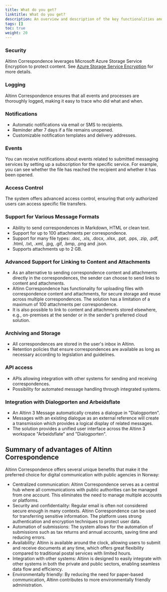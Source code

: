 ```yaml
---
title: What do you get?
linktitle: What do you get?
description: An overview and description of the key functionalities and features of Altinn Correspondence. 
tags: []
toc: true
weight: 20
---
```


### Security
Altinn Correspondence leverages Microsoft Azure Storage Service Encryption to protect content. See [Azure Storage Service Encryption](https://learn.microsoft.com/en-us/azure/storage/common/storage-service-encryption) for more details.

### Logging
Altinn Correspondence ensures that all events and processes are thoroughly logged, making it easy to trace who did what and when.

### Notifications
- Automatic notifications via email or SMS to recipients.
- Reminder after 7 days if a file remains unopened.
- Customizable notification templates and delivery addresses.

### Events
You can receive notifications about events related to submitted messaging services by setting up a subscription for the specific service. For example, you can see whether the file has reached the recipient and whether it has been opened.

### Access Control
The system offers advanced access control, ensuring that only authorized users can access specific file transfers.

### Support for Various Message Formats
- Ability to send correspondences in Markdown, HTML or clean text.
- Support for up to 100 attachments per correspondence.
- Support for many file types: .doc, .xls, .docx, .xlsx, .ppt, .pps, .zip, .pdf, .html, .txt, .xml, .jpg, .gif, .bmp, .png and .json.
- Supports attachments up to 2 GB. 

### Advanced Support for Linking to Content and Attachments
- As an alternative to sending correspondence content and attachments directly in the correspondences,
  the sender can choose to send links to content and attachments.
- Altinn Correspondence has functionality for uploading files with correspondence content and attachments,
  for secure storage and reuse across multiple correspondences.
  The solution has a limitation of a maximum of 100 attachments per correspondence.
- It is also possible to link to content and attachments stored elsewhere,
  e.g., on-premises at the sender or in the sender's preferred cloud solution.

### Archiving and Storage
- All correspondences are stored in the user's inbox in Altinn.
- Retention policies that ensure correspondences are available as long as necessary according to legislation and guidelines.

### API  access
- APIs allowing integration with other systems for sending and receiving correspondences.
- Possibility for automated message handling through integrated systems.

### Integration with Dialogporten and Arbeidsflate
- An Altinn 3 Message automatically creates a dialogue in "Dialogporten".
- Messages with an existing dialogue as an external reference will create a transmission which provides a logical display of related messages.
- The solution provides a unified user interface across the Altinn 3 workspace "Arbeidsflate" and "Dialogporten".

## Summary of advantages of Altinn Correspondence
Altinn Correspondence offers several unique benefits that make it the preferred choice for digital communication with public agencies in Norway:

* Centralized communication: Altinn Correspondence serves as a central hub where all communications with public authorities can be managed from one account. This eliminates the need to manage multiple accounts or platforms.
* Security and confidentiality: Regular email is often not considered secure enough in many contexts. Altinn Correspondence can be used for transferring sensitive information. The platform uses strong authentication and encryption techniques to protect user data.
* Automation of submissions: The system allows for the automation of submissions such as tax returns and annual accounts, saving time and reducing errors.
* Availability: Altinn is available around the clock, allowing users to submit and receive documents at any time, which offers great flexibility compared to traditional postal services with limited hours.
* Integration with other systems: Altinn is designed to easily integrate with other systems in both the private and public sectors, enabling seamless data flow and efficiency.
* Environmentally friendly: By reducing the need for paper-based communication, Altinn contributes to more environmentally friendly administration.